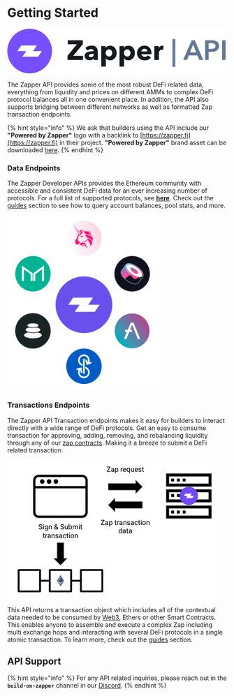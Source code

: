 # Getting Started

![](../.gitbook/assets/zapper_api_logo.png)



The Zapper API provides some of the most robust DeFi related data, everything from liquidity and prices on different AMMs to complex DeFi protocol balances all in one convenient place. In addition, the API also supports bridging between different networks as well as formatted Zap transaction endpoints.

{% hint style="info" %}
We ask that builders using the API include our **"Powered by Zapper"** logo with a backlink to [https://zapper.fi](https://zapper.fi) in their project. **"Powered by Zapper"**  brand asset can be downloaded [here](../additional-resources/brand-assets.md).
{% endhint %}

### Data Endpoints

The Zapper Developer APIs provides the Ethereum community with accessible and consistent DeFi data for an ever increasing number of protocols. For a full list of supported protocols, see [**here**](https://zapper.fi/protocols). Check out the [guides](api-guides/#data-api) section to see how to query account balances, pool stats, and more.

![](../.gitbook/assets/data_api.png)

### Transactions Endpoints

The Zapper API Transaction endpoints makes it easy for builders to interact directly with a wide range of DeFi protocols. Get an easy to consume transaction for approving, adding, removing, and rebalancing liquidity through any of our [zap contracts](../zapper-smart-contracts/smart-contracts.md). Making it a breeze to submit a DeFi related transaction.

![API returns transaction components](../.gitbook/assets/transaction-data.png)

This API returns a transaction object which includes all of the contextual data needed to be consumed by [Web3](https://web3js.readthedocs.io/en/v1.2.0/web3-eth.html#sendtransaction), Ethers or other Smart Contracts. This enables anyone to assemble and execute a complex Zap including multi exchange hops and interacting with several DeFi protocols in a single atomic transaction. To learn more, check out the [guides](api-guides/) section.

## API Support

{% hint style="info" %}
For any API related inquiries, please reach out in the **`build-on-zapper`** channel in our [Discord](https://discord.com/invite/5C4wxPr).
{% endhint %}

